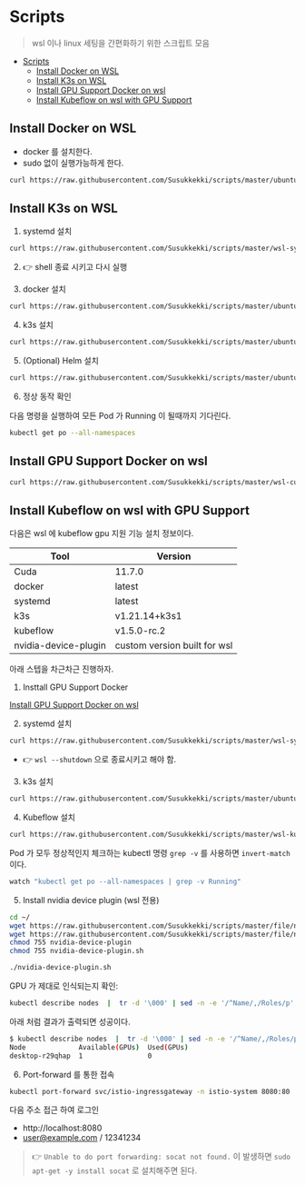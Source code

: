 # Scripts

> wsl 이나 linux 세팅을 간편화하기 위한 스크립트 모음

- [Scripts](#scripts)
  - [Install Docker on WSL](#install-docker-on-wsl)
  - [Install K3s on WSL](#install-k3s-on-wsl)
  - [Install GPU Support Docker on wsl](#install-gpu-support-docker-on-wsl)
  - [Install Kubeflow on wsl with GPU Support](#install-kubeflow-on-wsl-with-gpu-support)

## Install Docker on WSL

- docker 를 설치한다.
- sudo 없이 실행가능하게 한다.

```bash
curl https://raw.githubusercontent.com/Susukkekki/scripts/master/ubuntu-docker.sh | sh
```

## Install K3s on WSL

1. systemd 설치

```bash
curl https://raw.githubusercontent.com/Susukkekki/scripts/master/wsl-systemd.sh | sh
```

2. :point_right: shell 종료 시키고 다시 실행

3. docker 설치

```bash
curl https://raw.githubusercontent.com/Susukkekki/scripts/master/ubuntu-docker.sh | sh
```

4. k3s 설치

```bash
curl https://raw.githubusercontent.com/Susukkekki/scripts/master/ubuntu-k3s.sh | sh
```

5. (Optional) Helm 설치

```bash
curl https://raw.githubusercontent.com/Susukkekki/scripts/master/ubuntu-helm.sh | sh
```

6. 정상 동작 확인

다음 명령을 실행하여 모든 Pod 가 Running 이 될때까지 기다린다.

```bash
kubectl get po --all-namespaces
```

## Install GPU Support Docker on wsl

```bash
curl https://raw.githubusercontent.com/Susukkekki/scripts/master/wsl-cuda.sh | sh
```

## Install Kubeflow on wsl with GPU Support

다음은 wsl 에 kubeflow gpu 지원 기능 설치 정보이다.

| Tool                 | Version                      |
|----------------------|------------------------------|
| Cuda                 | 11.7.0                       |
| docker               | latest                       |
| systemd              | latest                       |
| k3s                  | v1.21.14+k3s1                |
| kubeflow             | v1.5.0-rc.2                  |
| nvidia-device-plugin | custom version built for wsl |

아래 스텝을 차근차근 진행하자.

1. Insttall GPU Support Docker

[Install GPU Support Docker on wsl](#install-gpu-support-docker-on-wsl)

2. systemd 설치

```bash
curl https://raw.githubusercontent.com/Susukkekki/scripts/master/wsl-systemd.sh | sh
```

- :point_right: `wsl --shutdown` 으로 종료시키고 해야 함.

3. k3s 설치

```bash
curl https://raw.githubusercontent.com/Susukkekki/scripts/master/ubuntu-k3s.sh | sh
```

4. Kubeflow 설치

```bash
curl https://raw.githubusercontent.com/Susukkekki/scripts/master/wsl-kubeflow.sh | sh
```

Pod 가 모두 정상적인지 체크하는 kubectl 명령 `grep -v` 를 사용하면 `invert-match` 이다.

```bash
watch "kubectl get po --all-namespaces | grep -v Running"
```

5. Install nvidia device plugin (wsl 전용)

```bash
cd ~/
wget https://raw.githubusercontent.com/Susukkekki/scripts/master/file/nvidia-device-plugin
wget https://raw.githubusercontent.com/Susukkekki/scripts/master/file/nvidia-device-plugin.sh
chmod 755 nvidia-device-plugin
chmod 755 nvidia-device-plugin.sh
```

```bash
./nvidia-device-plugin.sh
```

GPU 가 제대로 인식되는지 확인:

```bash
kubectl describe nodes  |  tr -d '\000' | sed -n -e '/^Name/,/Roles/p' -e '/^Capacity/,/Allocatable/p' -e '/^Allocated resources/,/Events/p'  | grep -e Name  -e  nvidia.com  | perl -pe 's/\n//'  |  perl -pe 's/Name:/\n/g' | sed 's/nvidia.com\/gpu:\?//g'  | sed '1s/^/Node Available(GPUs)  Used(GPUs)/' | sed 's/$/ 0 0 0/'  | awk '{print $1, $2, $3}'  | column -t
```

아래 처럼 결과가 출력되면 성공이다.

```bash
$ kubectl describe nodes  |  tr -d '\000' | sed -n -e '/^Name/,/Roles/p' -e '/^Capacity/,/Allocatable/p' -e '/^Allocated resources/,/Events/p'  | grep -e Name  -e  nvidia.com  | perl -pe 's/\n//'  |  perl -pe 's/Name:/\n/g' | sed 's/nvidia.com\/gpu:\?//g'  | sed '1s/^/Node Available(GPUs)  Used(GPUs)/' | sed 's/$/ 0 0 0/'  | awk '{print $1, $2, $3}'  | column -t
Node             Available(GPUs)  Used(GPUs)
desktop-r29qhap  1                0
```

6. Port-forward 를 통한 접속

```bash
kubectl port-forward svc/istio-ingressgateway -n istio-system 8080:80
```

다음 주소 접근 하여 로그인

- http://localhost:8080
- user@example.com / 12341234

> :point_right: `Unable to do port forwarding: socat not found.` 이 발생하면 `sudo apt-get -y install socat` 로 설치해주면 된다.
